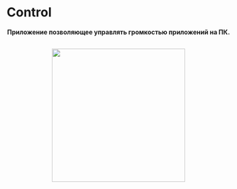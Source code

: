 # Control

<div align="center">
    <h4 style="margin-top: 10px;"> Приложение позволяющее управлять громкостью приложений на ПК.</h4>
    <img style="margin-top: 10px;" src="https://i.imgur.com/exHF6IJ.jpeg" align="center" width="300px">

</div>
